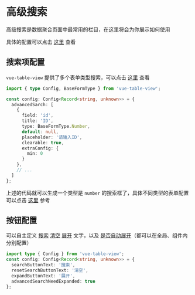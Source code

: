 # 高级搜索
高级搜索是数据聚合页面中最常用的栏目，在这里将会为你展示如何使用

具体的配置可以点击 [这里](../config/advanced-search-config.md) 查看

## 搜索项配置
`vue-table-view` 提供了多个表单类型搜索，可以点击 [这里](../config/advanced-search-config.md#type) 查看

```ts
import { type Config, BaseFormType } from 'vue-table-view';

const config: Config<Record<string, unknown>> = {
  advancedSarch: [
    {
      field: 'id',
      title: 'ID',
      type: BaseFormType.Number,
      default: null,
      placeholder: '请输入ID',
      clearable: true,
      extraConfig: {
        min: 0
      }
    },
    // ...
  ]
};
```

上述的代码就可以生成一个类型是 `number` 的搜索框了，具体不同类型的表单配置可以点击 [这里](../config/advanced-search-config.md#extraconfig) 参考

## 按钮配置
可以自主定义 [搜索](../config/component-config.md#searchbuttontext) 
[清空](../config/component-config.md#resetsearchbuttontext) 
[展开](../config/component-config.md#expandbuttontext) 
文字，以及 [是否自动展开](../config/component-config.md#advancedsearchneedexpanded)（都可以在全局、组件内分别配置）

```ts
import type { Config } from 'vue-table-view';
const config: Config<Record<string, unknown>> = {
  searchButtonText: '搜索',
  resetSearchButtonText: '清空',
  expandButtonText: '展开',
  advancedSearchNeedExpanded: true
};
```



